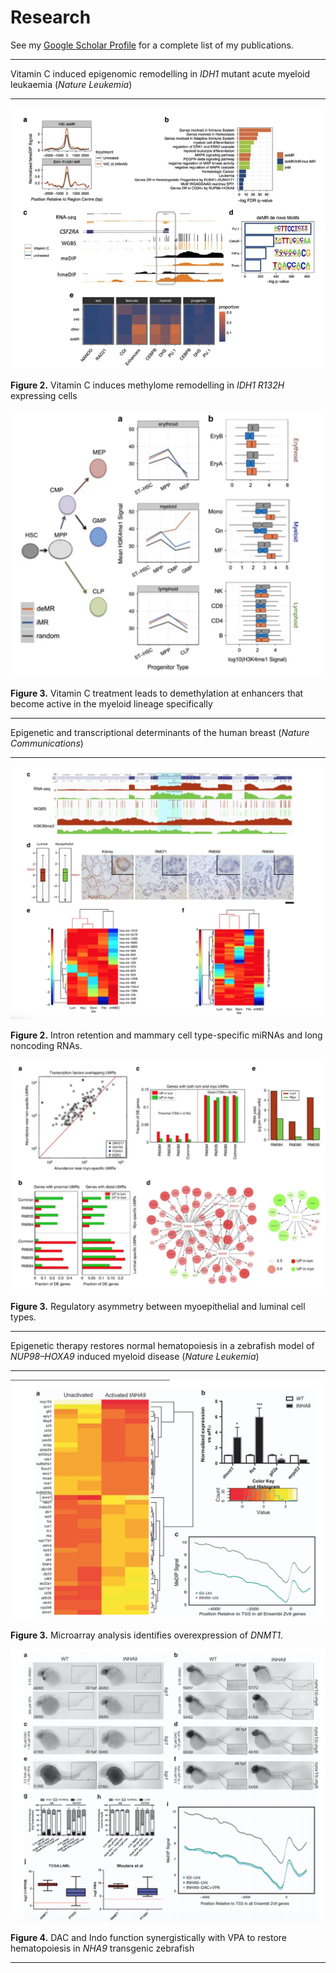 # Research

See my [Google Scholar Profile](https://scholar.google.com/citations?user=3ygGp74AAAAJ&hl=en) for a complete list of my publications.

---

Vitamin C induced epigenomic remodelling in *IDH1* mutant acute myeloid leukaemia (*Nature Leukemia*)

---

![Figure 2](./img/figure2.jpeg)

**Figure 2.** Vitamin C induces methylome remodelling in *IDH1 R132H* expressing cells

![Figure 3](./img/figure3.jpeg)

**Figure 3.** Vitamin C treatment leads to demethylation at enhancers that become active in the myeloid lineage specifically

---

Epigenetic and transcriptional determinants of the human breast (*Nature Communications*)

---

![Breast Figure 1](./img/breastfigure1.jpeg)

**Figure 2.** Intron retention and mammary cell type-specific miRNAs and long noncoding RNAs.

![Figure 3](./img/breastfigure2.jpeg)

**Figure 3.** Regulatory asymmetry between myoepithelial and luminal cell types.

---

Epigenetic therapy restores normal hematopoiesis in a zebrafish model of *NUP98–HOXA9* induced myeloid disease (*Nature Leukemia*)

---

![zebrafish figure 3](./img/zebrafish_figure3.jpeg)

**Figure 3.** Microarray analysis identifies overexpression of *DNMT1*. 

![zebrafish figure](./img/zebrafish_methfigure.jpeg)

**Figure 4.** DAC and Indo function synergistically with VPA to restore hematopoiesis in *NHA9* transgenic zebrafish

---



